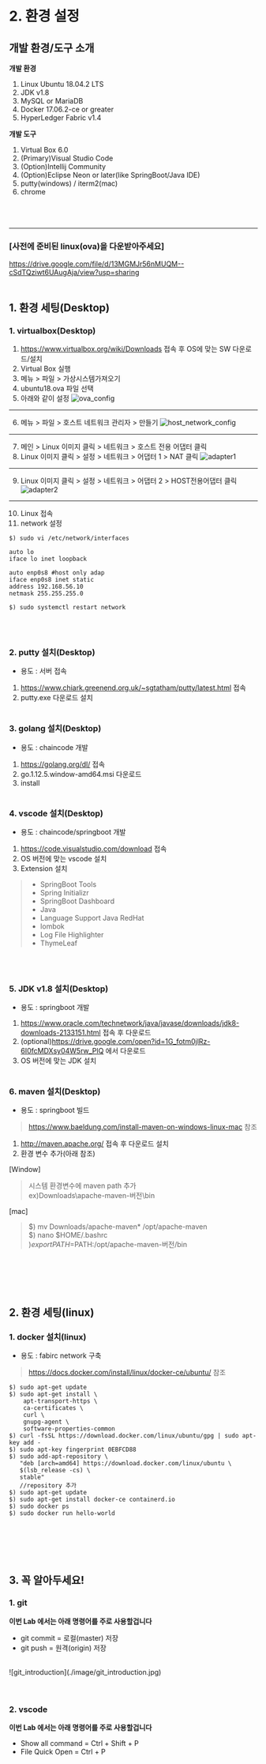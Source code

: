 # **2. 환경 설정**

## **개발 환경/도구 소개**

**개발 환경**
<br/>
1. Linux Ubuntu 18.04.2 LTS
2. JDK v1.8
3. MySQL or MariaDB
4. Docker 17.06.2-ce or greater
5. HyperLedger Fabric v1.4


**개발 도구**<br/>
1. Virtual Box 6.0
2. (Primary)Visual Studio Code
3. (Option)Intellij Community
4. (Option)Eclipse Neon or later(like SpringBoot/Java IDE)
5. putty(windows) / iterm2(mac)
6. chrome
<br/><br/><br/><br/>

<hr>


### **[사전에 준비된 linux(ova)을 다운받아주세요]**
https://drive.google.com/file/d/13MGMJr56nMUQM--cSdTQziwt6UAugAja/view?usp=sharing
<br><br>

## **1. 환경 세팅(Desktop)**

### **1. virtualbox(Desktop)**
1. https://www.virtualbox.org/wiki/Downloads 접속 후 OS에 맞는 SW 다운로드/설치
2. Virtual Box 실행
3. 메뉴 > 파일 > 가상시스템가져오기
4. ubuntu18.ova 파일 선택
5. 아래와 같이 설정
![ova_config](./image/ova_config.png)
---

6. 메뉴 > 파일 > 호스트 네트워크 관리자 > 만들기
![host_network_config](./image/host_network_config.png)
---
7. 메인 > Linux 이미지 클릭 >  네트워크 > 호스트 전용 어댑터 클릭
8. Linux 이미지 클릭 > 설정 > 네트워크 > 어댑터 1 > NAT 클릭
![adapter1](./image/adapter1.png)
---
9. Linux 이미지 클릭 > 설정 > 네트워크 > 어댑터 2 > HOST전용어댑터 클릭
![adapter2](./image/adapter2.png)
---

10. Linux 접속
11. network 설정


```
$) sudo vi /etc/network/interfaces

auto lo
iface lo inet loopback

auto enp0s8 #host only adap
iface enp0s8 inet static
address 192.168.56.10
netmask 255.255.255.0

$) sudo systemctl restart network
```
<br><br>
### **2. putty 설치(Desktop)**
- 용도 : 서버 접속
1. https://www.chiark.greenend.org.uk/~sgtatham/putty/latest.html 접속
2. putty.exe 다운로드 설치
<br><br>

### **3. golang 설치(Desktop)**
- 용도 : chaincode 개발
1. https://golang.org/dl/ 접속
2. go.1.12.5.window-amd64.msi 다운로드
3. install
<br><br>

### **4. vscode 설치(Desktop)**
- 용도 : chaincode/springboot 개발
1. https://code.visualstudio.com/download 접속
2. OS 버전에 맞는 vscode 설치
3. Extension 설치
>- SpringBoot Tools
>- Spring Initializr
>- SpringBoot Dashboard
>- Java
>- Language Support Java RedHat
>- lombok
>- Log File Highlighter
>- ThymeLeaf

<br><br>

### **5. JDK v1.8 설치(Desktop)**
- 용도 : springboot 개발
1. https://www.oracle.com/technetwork/java/javase/downloads/jdk8-downloads-2133151.html 접속 후 다운로드
1. (optional)https://drive.google.com/open?id=1G_fotm0jlRz-6I0fcMDXsy04W5rw_PlQ 에서 다운로드
2. OS 버전에 맞는 JDK 설치
<br><br>


### **6. maven 설치(Desktop)**
- 용도 : springboot 빌드
> https://www.baeldung.com/install-maven-on-windows-linux-mac 참조
1. http://maven.apache.org/ 접속 후 다운로드 설치
2. 환경 변수 추가(아래 참조)<br>

[Window]<br>
>시스템 환경변수에 maven path 추가<br>
ex)Downloads\apache-maven-버전\bin<br>

[mac]<br>
>$) mv Downloads/apache-maven* /opt/apache-maven<br>
$) nano $HOME/.bashrc<br>
$) export PATH=$PATH:/opt/apache-maven-버전/bin

<br><br><br><br>

## **2. 환경 세팅(linux)**
### **1. docker 설치(linux)**
- 용도 : fabirc network 구축
>https://docs.docker.com/install/linux/docker-ce/ubuntu/ 참조
```
$) sudo apt-get update
$) sudo apt-get install \
    apt-transport-https \
    ca-certificates \
    curl \
    gnupg-agent \
    software-properties-common
$) curl -fsSL https://download.docker.com/linux/ubuntu/gpg | sudo apt-key add -
$) sudo apt-key fingerprint 0EBFCD88
$) sudo add-apt-repository \
   "deb [arch=amd64] https://download.docker.com/linux/ubuntu \
   $(lsb_release -cs) \
   stable"
   //repository 추가
$) sudo apt-get update
$) sudo apt-get install docker-ce containerd.io
$) sudo docker ps
$) sudo docker run hello-world
```

<br><br><br><br>
## **3. 꼭 알아두세요!**
### **1. git**
**이번 Lab 에서는 아래 명령어를 주로 사용할겁니다**
- git commit = 로컬(master) 저장<br>
- git push = 원격(origin) 저장<br>
<br>
![git_introduction](./image/git_introduction.jpg)<br>
<br><br>

### **2. vscode**
**이번 Lab 에서는 아래 명령어를 주로 사용할겁니다**
- Show all command = Ctrl + Shift + P
- File Quick Open = Ctrl + P